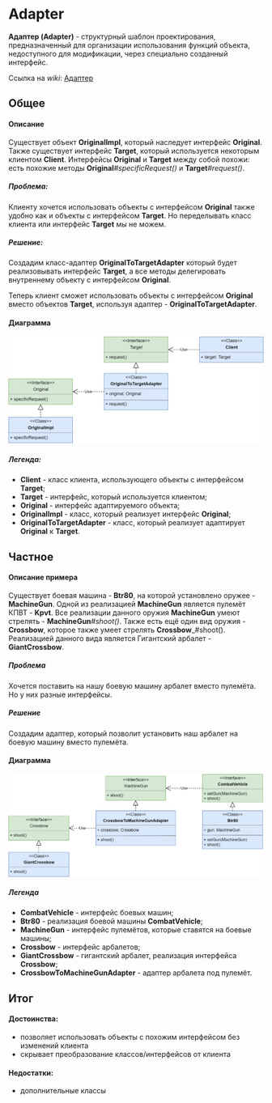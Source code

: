 # Adapter

**Адаптер (Adapter)** - структурный шаблон проектирования, 
предназначенный для организации использования функций объекта, 
недоступного для модификации, через специально созданный интерфейс.

Ссылка на _wiki_: [Адаптер](https://ru.wikipedia.org/wiki/%D0%90%D0%B4%D0%B0%D0%BF%D1%82%D0%B5%D1%80_(%D1%88%D0%B0%D0%B1%D0%BB%D0%BE%D0%BD_%D0%BF%D1%80%D0%BE%D0%B5%D0%BA%D1%82%D0%B8%D1%80%D0%BE%D0%B2%D0%B0%D0%BD%D0%B8%D1%8F))

## Общее

#### Описание
Существует объект **OriginalImpl**, который наследует интерфейс **Original**.
 Также существует интерфейс **Target**, который используется некоторым клиентом **Client**.
 Интерфейсы **Original** и **Target** между собой похожи: 
 есть похожие методы **Original**_#specificRequest()_ и **Target**_#request()_.

##### Проблема:
Клиенту хочется использовать объекты с интерфейсом **Original** также удобно как 
и объекты с интерфейсом **Target**. Но переделывать класс клиента или интерфейс **Target** мы не можем.
##### Решение:
Создадим класс-адаптер **OriginalToTargetAdapter** который будет реализовывать интерфейс **Target**, а 
все методы делегировать внутреннему объекту с интерфейсом **Original**.

Теперь клиент сможет использовать объекты с интерфейсом **Original** вместо объектов **Target**, 
используя адаптер - **OriginalToTargetAdapter**.

#### Диаграмма
![Общая диаграмма](resources/adapter.png)
##### Легенда:

 - **Client** - класс клиента, использующего объекты с интерфейсом **Target**;
 - **Target** - интерфейс, который используется клиентом;
 - **Original** - интерфейс адаптируемого объекта;
 - **OriginalImpl** - класс, который реализует интерфейс **Original**;
 - **OriginalToTargetAdapter** - класс, который реализует адаптирует **Original** к **Target**.
 
## Частное

#### Описание примера

Существует боевая машина - **Btr80**, на которой установлено  оружее - **MachineGun**.
Одной из реализацией **MachineGun** является пулемёт КПВТ - **Kpvt**.
Все реализации данного оружия **MachineGun** умеют стрелять - **MachineGun**_#shoot()_.
Также есть ещё один вид оружия - **Crossbow**, которое также умеет стрелять **Crossbow**_#shoot().
Реализацией данного вида является Гигантский арбалет - **GiantCrossbow**.

##### Проблема

Хочется поставить на нашу боевую машину арбалет вместо пулемёта. Но у них разные интерфейсы.

##### Решение

Создадим адаптер, который позволит установить наш арбалет на боевую машину вместо пулемёта. 

#### Диаграмма
![Диаграмма примера](resources/crossbow-to-combat-vehicle.png) 

##### Легенда

 - **CombatVehicle** - интерфейс боевых машин;
 - **Btr80** - реализация боевой машины **CombatVehicle**;
 - **MachineGun** - интерфейс пулемётов, которые ставятся на боевые машины;
 - **Crossbow** - интерфейс арбалетов;
 - **GiantCrossbow** - гигантский арбалет, реализация интерфейса **Crossbow**;
 - **CrossbowToMachineGunAdapter** - адаптер арбалета под пулемёт.

## Итог
#### Достоинства:
* позволяет использовать объекты с похожим интерфейсом без изменений клиента
* скрывает преобразование классов/интерфейсов от клиента

#### Недостатки:
* дополнительные классы 